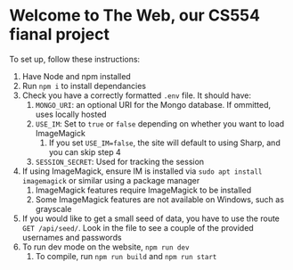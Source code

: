 # Welcome to The Web, our CS554 fianal project

To set up, follow these instructions:
1. Have Node and npm installed
2. Run `npm i` to install dependancies
3. Check you have a correctly formatted `.env` file. It should have:
    1. `MONGO_URI`: an optional URI for the Mongo database. If ommitted, uses locally hosted
    2. `USE_IM`: Set to `true` or `false` depending on whether you want to load ImageMagick
        1. If you set `USE_IM=false`, the site will default to using Sharp, and you can skip step 4
    3. `SESSION_SECRET`: Used for tracking the session
4. If using ImageMagick, ensure IM is installed via `sudo apt install imagemagick` or similar using a package manager
    1. ImageMagick features require ImageMagick to be installed
    2. Some ImageMagick features are not available on Windows, such as grayscale
5. If you would like to get a small seed of data, you have to use the route `GET /api/seed/`. Look in the file to see a couple of the provided usernames and passwords
6. To run dev mode on the website, `npm run dev`
    1. To compile, run `npm run build` and `npm run start`
